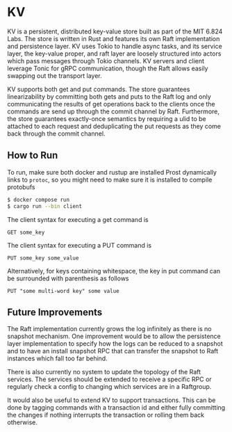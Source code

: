 # KV

KV is a persistent, distributed key-value store built as part of the MIT 6.824 Labs. The store is written in Rust and features its own Raft implementation and persistence layer. KV uses Tokio to handle async tasks, and its service layer, the key-value proper, and raft layer are loosely structured into actors which pass messages through Tokio channels. KV servers and client leverage Tonic for gRPC communication, though the Raft allows easily swapping out the transport layer.

KV supports both get and put commands. The store guarantees linearizability  by committing both gets and puts to the Raft log and only communicating the results of get operations back to the clients once the commands are send up through the commit channel by Raft. Furthermore, the store guarantees exactly-once semantics by requiring a ulid to be attached to each request and deduplicating the put requests as they come back through the commit channel.

## How to Run

To run, make sure both docker and rustup are installed
Prost dynamically links to `protoc`, so you might need to make sure it is installed to compile protobufs


```bash
$ docker compose run
$ cargo run --bin client
```

The client syntax for executing a get command is 
```
GET some_key
```
The client syntax for executing a PUT command is 
```
PUT some_key some_value
```

Alternatively, for keys containing whitespace, the key in put command can be surrounded with parenthesis as follows
```
PUT "some multi-word key" some value
```

## Future Improvements
The Raft implementation currently grows the log infinitely as there is no snapshot mechanism. One improvement would be to allow the persistence layer implementation to specify how the logs can be reduced to a snapshot and to have an install snapshot RPC that can transfer the snapshot to Raft instances which fall too far behind.

There is also currently no system to update the topology of the Raft services. The services should be extended to receive a specific RPC or regularly check a config to changing which services are in a Raftgroup.

It would also be useful to extend KV to support transactions. This can be done by tagging commands with a transaction id and either fully committing the changes if nothing interrupts the transaction or rolling them back otherwise. 